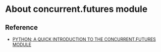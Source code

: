 # About concurrent.futures module


## Reference

* [PYTHON: A QUICK INTRODUCTION TO THE CONCURRENT.FUTURES MODULE](http://masnun.com/2016/03/29/python-a-quick-introduction-to-the-concurrent-futures-module.html)